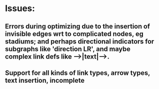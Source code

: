 # Issues:

## Errors during optimizing due to the insertion of invisible edges wrt to complicated nodes, eg stadiums; and perhaps directional indicators for subgraphs like 'direction LR', and maybe complex link defs like -->|text|-->.

## Support for all kinds of link types, arrow types, text insertion, incomplete


